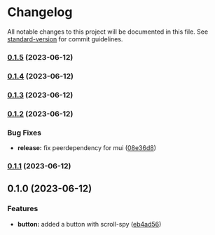 # Changelog

All notable changes to this project will be documented in this file. See [standard-version](https://github.com/conventional-changelog/standard-version) for commit guidelines.

### [0.1.5](https://github.com/tonyjsdev/mui-scroll-spy/compare/v0.1.4...v0.1.5) (2023-06-12)

### [0.1.4](https://github.com/tonyjsdev/mui-scroll-spy/compare/v0.1.2...v0.1.4) (2023-06-12)

### [0.1.3](https://github.com/tonyjsdev/mui-scroll-spy/compare/v0.1.2...v0.1.3) (2023-06-12)

### [0.1.2](https://github.com/tonyjsdev/mui-scroll-spy/compare/v0.1.1...v0.1.2) (2023-06-12)


### Bug Fixes

* **release:** fix peerdependency for mui ([08e36d8](https://github.com/tonyjsdev/mui-scroll-spy/commit/08e36d86708960eac950819e6aefef8e55745c39))

### [0.1.1](https://github.com/tonyjsdev/mui-scroll-spy/compare/v0.1.0...v0.1.1) (2023-06-12)

## 0.1.0 (2023-06-12)


### Features

* **button:** added a button with scroll-spy ([eb4ad56](https://github.com/tonyjsdev/mui-scroll-spy/commit/eb4ad567fd16e846ef3280830c2c2863316519f0))

